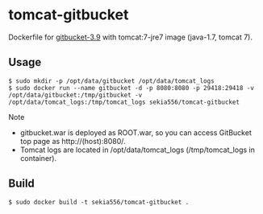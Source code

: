 # tomcat-gitbucket

Dockerfile for [gitbucket-3.9](https://github.com/gitbucket/gitbucket) with tomcat:7-jre7 image (java-1.7, tomcat 7).


## Usage

```
$ sudo mkdir -p /opt/data/gitbucket /opt/data/tomcat_logs
$ sudo docker run --name gitbucket -d -p 8080:8080 -p 29418:29418 -v /opt/data/gitbucket:/tmp/gitbucket -v /opt/data/tomcat_logs:/tmp/tomcat_logs sekia556/tomcat-gitbucket
```

Note
- gitbucket.war is deployed as ROOT.war, so you can access GitBucket top page as http://(host):8080/.
- Tomcat logs are located in /opt/data/tomcat_logs (/tmp/tomcat_logs in container).


## Build

```
$ sudo docker build -t sekia556/tomcat-gitbucket .
```

